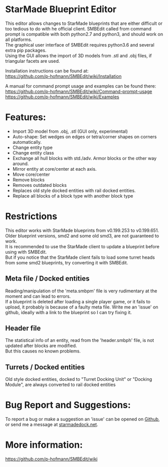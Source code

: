 StarMade Blueprint Editor
====

This editor allows changes to StarMade blueprints that are either difficult or too tedious to do with he official client.
SMBEdit called from command prompt is compatible with both python2.7 and python3, and should work on all platforms.  
The graphical user interface of SMBEdit requires python3.6 and several extra pip packages.  
Using the GUI allows the import of 3D models from .stl and .obj files, if triangular facets are used.  

Installation instructions can be found at:  
https://github.com/p-hofmann/SMBEdit/wiki/Installation  

A manual for command prompt usage and examples can be found there:  
https://github.com/p-hofmann/SMBEdit/wiki/Command-prompt-usage  
https://github.com/p-hofmann/SMBEdit/wiki/Examples  

# Features:

 * Import 3D model from .obj, .stl (GUI only, experimental)
 * Auto-shape: Set wedges on edges or tetra/corner shapes on corners automatically.
 * Change entity type
 * Change entity class
 * Exchange all hull blocks with std./adv. Armor blocks or the other way around.
 * Mirror entity at core/center at each axis.
 * Move core/center
 * Remove blocks
 * Removes outdated blocks
 * Replaces old style docked entities with rail docked entities.
 * Replace all blocks of a block type with another block type

# Restrictions
This editor works with StarMade blueprints from v0.199.253 to v0.199.651.  
Older blueprint versions, smd2 and some old smd3, are not guaranteed to work.  
It is recommended to use the StarMade client to update a blueprint before using with SMBEdit.  
But if you notice that the StarMade client fails to load some turret heads from some smd2 blueprints, 
try converting it with SMBEdit.

## Meta file / Docked entities
Reading/manipulation of the 'meta.smbpm' file is very rudimentary at the moment and can lead to errors.  
If a blueprint is deleted after loading a single player game, or it fails to upload, it probably is because of a faulty meta file.
Write me an 'issue' on github, ideally with a link to the blueprint so I can try fixing it.

## Header file
The statistical info of an entity, read from the 'header.smbph' file, is not updated after blocks are modified.  
But this causes no known problems.

## Turrets / Docked entities
Old style docked entities, docked to "Turret Docking Unit" or "Docking Module", are always converted to rail docked entities

# Bug Report and Suggestions:
To report a bug or make a suggestion an 'issue' can be opened on [Github](https://github.com/p-hofmann/SMBEdit/issues), or send me a message at [starmadedock.net](https://starmadedock.net/).

# More information:
https://github.com/p-hofmann/SMBEdit/wiki
